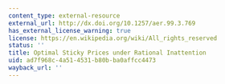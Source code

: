 ```yaml
---
content_type: external-resource
external_url: http://dx.doi.org/10.1257/aer.99.3.769
has_external_license_warning: true
license: https://en.wikipedia.org/wiki/All_rights_reserved
status: ''
title: Optimal Sticky Prices under Rational Inattention
uid: ad7f968c-4a51-4531-b80b-ba0affcc4473
wayback_url: ''
---
```

